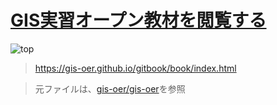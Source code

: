 # [GIS実習オープン教材を閲覧する](https://gis-oer.github.io/gitbook/book/index.html)

![top](https://github.com/gis-oer/gitbook/blob/master/book/img/demo.gif)

> https://gis-oer.github.io/gitbook/book/index.html

> 元ファイルは、[gis-oer/gis-oer](https://github.com/gis-oer/gis-oer)を参照
